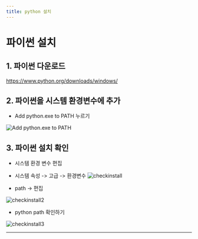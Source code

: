 ```yaml
---
title: python 설치
---
```


# 파이썬 설치
## 1. 파이썬 다운로드

https://www.python.org/downloads/windows/


## 2. 파이썬을 시스템  환경변수에 추가
* Add python.exe to PATH 누르기

![Add python.exe to PATH](https://github.com/yyeongha/yyeongha.github.io/blob/main/assets/img/favicons/2024-05-04-python_install/2,pythoninstall.png?raw=true)


## 3. 파이썬 설치 확인
* 시스템 환경 변수 편집 


* 시스템 속성 -> 고급 -> 환경변수
![checkinstall](https://github.com/yyeongha/yyeongha.github.io/blob/main/assets/img/favicons/2024-05-04-python_install/checkinstall.png?raw=true)


* path -> 편집

![checkinstall2](https://github.com/yyeongha/yyeongha.github.io/blob/main/assets/img/favicons/2024-05-04-python_install/checkinstall2.png?raw=true)

* python path 확인하기 

![checkinstall3](https://github.com/yyeongha/yyeongha.github.io/blob/main/assets/img/favicons/2024-05-04-python_install/checkinstall3.png?raw=true)

---